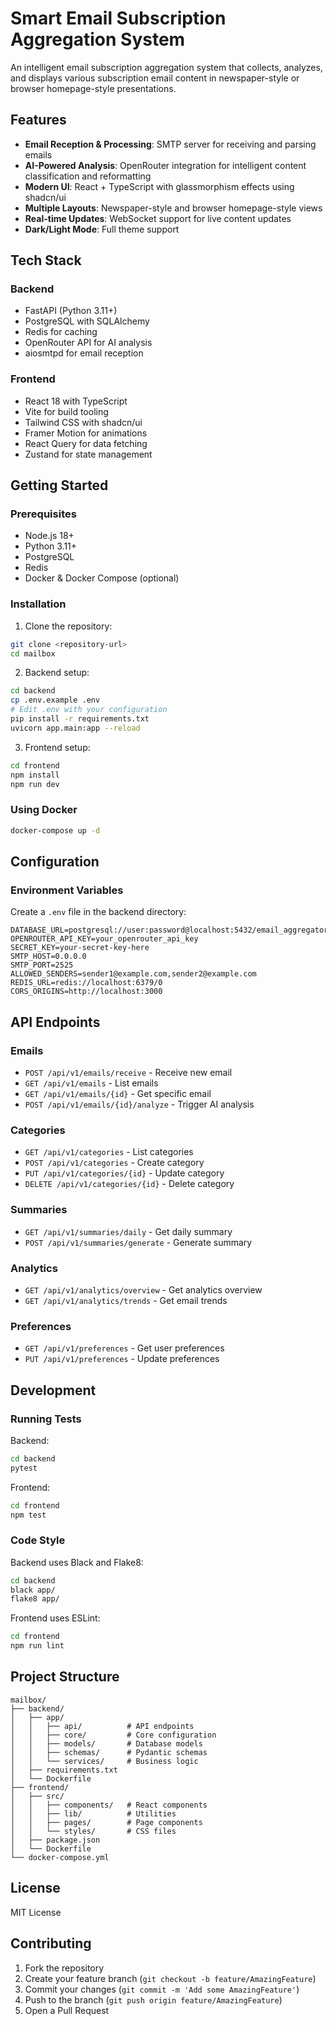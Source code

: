# Smart Email Subscription Aggregation System

An intelligent email subscription aggregation system that collects, analyzes, and displays various subscription email content in newspaper-style or browser homepage-style presentations.

## Features

- **Email Reception & Processing**: SMTP server for receiving and parsing emails
- **AI-Powered Analysis**: OpenRouter integration for intelligent content classification and reformatting
- **Modern UI**: React + TypeScript with glassmorphism effects using shadcn/ui
- **Multiple Layouts**: Newspaper-style and browser homepage-style views
- **Real-time Updates**: WebSocket support for live content updates
- **Dark/Light Mode**: Full theme support

## Tech Stack

### Backend
- FastAPI (Python 3.11+)
- PostgreSQL with SQLAlchemy
- Redis for caching
- OpenRouter API for AI analysis
- aiosmtpd for email reception

### Frontend
- React 18 with TypeScript
- Vite for build tooling
- Tailwind CSS with shadcn/ui
- Framer Motion for animations
- React Query for data fetching
- Zustand for state management

## Getting Started

### Prerequisites
- Node.js 18+
- Python 3.11+
- PostgreSQL
- Redis
- Docker & Docker Compose (optional)

### Installation

1. Clone the repository:
```bash
git clone <repository-url>
cd mailbox
```

2. Backend setup:
```bash
cd backend
cp .env.example .env
# Edit .env with your configuration
pip install -r requirements.txt
uvicorn app.main:app --reload
```

3. Frontend setup:
```bash
cd frontend
npm install
npm run dev
```

### Using Docker

```bash
docker-compose up -d
```

## Configuration

### Environment Variables

Create a `.env` file in the backend directory:

```env
DATABASE_URL=postgresql://user:password@localhost:5432/email_aggregator
OPENROUTER_API_KEY=your_openrouter_api_key
SECRET_KEY=your-secret-key-here
SMTP_HOST=0.0.0.0
SMTP_PORT=2525
ALLOWED_SENDERS=sender1@example.com,sender2@example.com
REDIS_URL=redis://localhost:6379/0
CORS_ORIGINS=http://localhost:3000
```

## API Endpoints

### Emails
- `POST /api/v1/emails/receive` - Receive new email
- `GET /api/v1/emails` - List emails
- `GET /api/v1/emails/{id}` - Get specific email
- `POST /api/v1/emails/{id}/analyze` - Trigger AI analysis

### Categories
- `GET /api/v1/categories` - List categories
- `POST /api/v1/categories` - Create category
- `PUT /api/v1/categories/{id}` - Update category
- `DELETE /api/v1/categories/{id}` - Delete category

### Summaries
- `GET /api/v1/summaries/daily` - Get daily summary
- `POST /api/v1/summaries/generate` - Generate summary

### Analytics
- `GET /api/v1/analytics/overview` - Get analytics overview
- `GET /api/v1/analytics/trends` - Get email trends

### Preferences
- `GET /api/v1/preferences` - Get user preferences
- `PUT /api/v1/preferences` - Update preferences

## Development

### Running Tests

Backend:
```bash
cd backend
pytest
```

Frontend:
```bash
cd frontend
npm test
```

### Code Style

Backend uses Black and Flake8:
```bash
cd backend
black app/
flake8 app/
```

Frontend uses ESLint:
```bash
cd frontend
npm run lint
```

## Project Structure

```
mailbox/
├── backend/
│   ├── app/
│   │   ├── api/          # API endpoints
│   │   ├── core/         # Core configuration
│   │   ├── models/       # Database models
│   │   ├── schemas/      # Pydantic schemas
│   │   └── services/     # Business logic
│   ├── requirements.txt
│   └── Dockerfile
├── frontend/
│   ├── src/
│   │   ├── components/   # React components
│   │   ├── lib/          # Utilities
│   │   ├── pages/        # Page components
│   │   └── styles/       # CSS files
│   ├── package.json
│   └── Dockerfile
└── docker-compose.yml
```

## License

MIT License

## Contributing

1. Fork the repository
2. Create your feature branch (`git checkout -b feature/AmazingFeature`)
3. Commit your changes (`git commit -m 'Add some AmazingFeature'`)
4. Push to the branch (`git push origin feature/AmazingFeature`)
5. Open a Pull Request